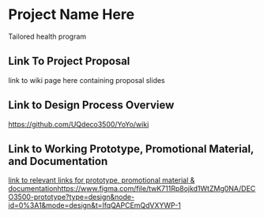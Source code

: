 # Project Name Here
Tailored health program
## Link To Project Proposal
link to wiki page here containing proposal slides

## Link to Design Process Overview
https://github.com/UQdeco3500/YoYo/wiki

## Link to Working Prototype, Promotional Material, and Documentation  
[link to relevant links for prototype, promotional material & documentation](https://www.figma.com/file/twK711Rp8ojkd1WtZMg0NA/DECO3500-prototype?type=design&node-id=0%3A1&mode=design&t=IfqQAPCEmQdVXYWP-1)https://www.figma.com/file/twK711Rp8ojkd1WtZMg0NA/DECO3500-prototype?type=design&node-id=0%3A1&mode=design&t=IfqQAPCEmQdVXYWP-1
